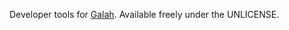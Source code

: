 Developer tools for [Galah](https://github.com/galah-group/galah). Available
freely under the UNLICENSE.
